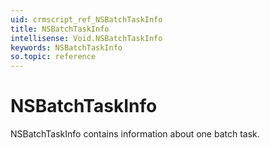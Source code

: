 ```yaml
---
uid: crmscript_ref_NSBatchTaskInfo
title: NSBatchTaskInfo
intellisense: Void.NSBatchTaskInfo
keywords: NSBatchTaskInfo
so.topic: reference
---
```


# NSBatchTaskInfo

NSBatchTaskInfo contains information about one batch task.
